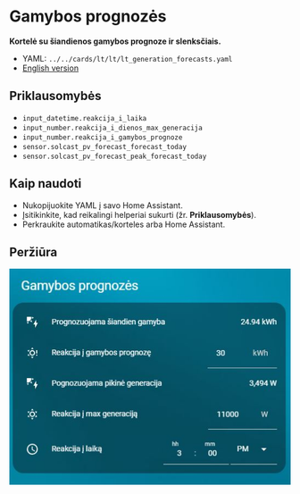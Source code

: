 # Gamybos prognozės

**Kortelė su šiandienos gamybos prognoze ir slenksčiais.**

- YAML: `../../cards/lt/lt/lt_generation_forecasts.yaml`
- [English version](../en/lt_generation_forecasts.md)

## Priklausomybės
- `input_datetime.reakcija_i_laika`
- `input_number.reakcija_i_dienos_max_generacija`
- `input_number.reakcija_i_gamybos_prognoze`
- `sensor.solcast_pv_forecast_forecast_today`
- `sensor.solcast_pv_forecast_peak_forecast_today`

## Kaip naudoti
- Nukopijuokite YAML į savo Home Assistant.
- Įsitikinkite, kad reikalingi helperiai sukurti (žr. **Priklausomybės**).
- Perkraukite automatikas/korteles arba Home Assistant.

## Peržiūra

![preview](../img/generation_forecast.jpg)

